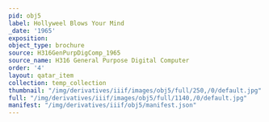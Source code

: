 ```yaml
---
pid: obj5
label: Hollyweel Blows Your Mind
_date: '1965'
exposition: 
object_type: brochure
source: H316GenPurpDigComp_1965
source_name: H316 General Purpose Digital Computer
order: '4'
layout: qatar_item
collection: temp_collection
thumbnail: "/img/derivatives/iiif/images/obj5/full/250,/0/default.jpg"
full: "/img/derivatives/iiif/images/obj5/full/1140,/0/default.jpg"
manifest: "/img/derivatives/iiif/obj5/manifest.json"
---
```

